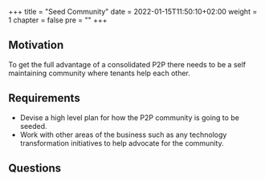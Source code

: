 +++
title = "Seed Community"
date = 2022-01-15T11:50:10+02:00
weight = 1
chapter = false
pre = "<b></b>"
+++

## Motivation

To get the full advantage of a consolidated P2P there needs to be a self maintaining community where tenants help each other.

## Requirements

* Devise a high level plan for how the P2P community is going to be seeded.
* Work with other areas of the business such as any technology transformation initiatives to help advocate for the community.

## Questions 

